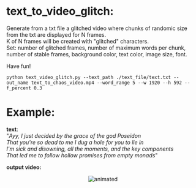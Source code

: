 # text_to_video_glitch:
Generate from a txt file a glitched video where chunks of randomic size from the txt are displayed for N frames.  
K of N frames will be created with "glitched" characters.  
Set: number of glitched frames, number of maximum words per chunk, number of stable frames, background color, text color, image size, font.  
  
Have fun!
  
```python text_video_glitch.py --text_path ./text_file/text.txt --out_name text_to_chaos_video.mp4 --word_range 5 --w 1920 --h 592 --f_percent 0.3```
  
# Example:
**text**:  
"_Ayy, I just decided by the grace of the god Poseidon  
That you're so dead to me I dug a hole for you to lie in  
I'm sick and disowning, all the moments, and the key components  
That led me to follow hollow promises from empty monads_"  

**output video:**  
<p align="center">
  <img src="output.gif" alt="animated" />
</p>
